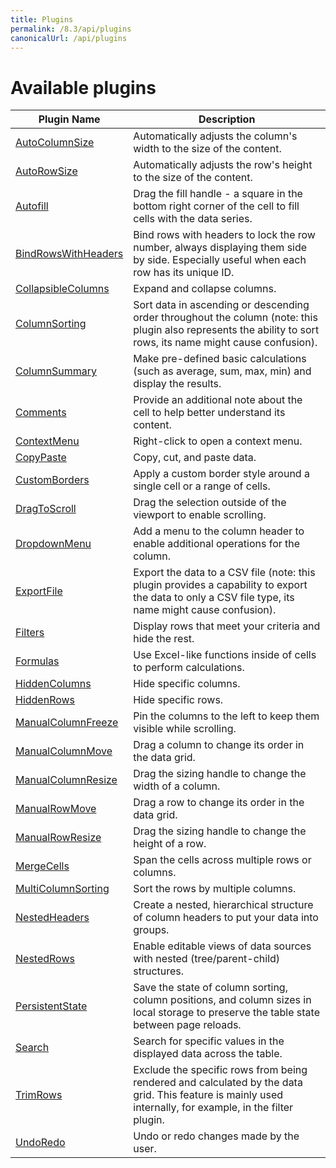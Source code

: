 ```yaml
---
title: Plugins
permalink: /8.3/api/plugins
canonicalUrl: /api/plugins
---
```


# Available plugins

|Plugin Name  | Description |
|--|--|
|[AutoColumnSize](@/api/autoColumnSize.md) |Automatically adjusts the column's width to the size of the content.|
|[AutoRowSize](@/api/autoRowSize.md)| Automatically adjusts the row's height to the size of the content.|
|[Autofill](@/api/autofill.md)| Drag the fill handle - a square in the bottom right corner of the cell to fill cells with the data series.|
|[BindRowsWithHeaders](@/api/bindRowsWithHeaders.md)| Bind rows with headers to lock the row number, always displaying them side by side. Especially useful when each row has its unique ID.|
|[CollapsibleColumns](@/api/collapsibleColumns.md)| Expand and collapse columns.|
|[ColumnSorting](@/api/columnSorting.md)| Sort data in ascending or descending order throughout the column (note: this plugin also represents the ability to sort rows, its name might cause confusion).|
|[ColumnSummary](@/api/columnSummary.md) |Make pre-defined basic calculations (such as average, sum, max, min) and display the results.|
|[Comments](@/api/comments.md) | Provide an additional note about the cell to help better understand its content.|
|[ContextMenu](@/api/contextMenu.md) |Right-click to open a context menu.|
|[CopyPaste](@/api/copyPaste.md)| Copy, cut, and paste data.|
|[CustomBorders](@/api/customBorders.md) |Apply a custom border style around a single cell or a range of cells.|
|[DragToScroll](@/api/dragToScroll.md) |Drag the selection outside of the viewport to enable scrolling.|
|[DropdownMenu](@/api/dropdownMenu.md) |Add a menu to the column header to enable additional operations for the column.|
|[ExportFile](@/api/exportFile.md) |Export the data to a CSV file (note: this plugin provides a capability to export the data to only a CSV file type, its name might cause confusion).|
|[Filters](@/api/filters.md) |Display rows that meet your criteria and hide the rest.|
|[Formulas](@/api/formulas.md) | Use Excel-like functions inside of cells to perform calculations.|
|[HiddenColumns](@/api/hiddenColumns.md) |Hide specific columns.|
|[HiddenRows](@/api/hiddenRows.md) |Hide specific rows.|
|[ManualColumnFreeze](@/api/manualColumnFreeze.md) |Pin the columns to the left to keep them visible while scrolling.|
|[ManualColumnMove](@/api/manualColumnMove.md) |Drag a column to change its order in the data grid.|
|[ManualColumnResize](@/api/manualColumnResize.md) | Drag the sizing handle to change the width of a column.|
|[ManualRowMove](@/api/manualRowMove.md) |Drag a row to change its order in the data grid.|
|[ManualRowResize](@/api/manualRowResize.md) |Drag the sizing handle to change the height of a row.|
|[MergeCells](@/api/mergeCells.md) |Span the cells across multiple rows or columns.|
|[MultiColumnSorting](@/api/multiColumnSorting.md)| Sort the rows by multiple columns.|
|[NestedHeaders](@/api/nestedHeaders.md) |Create a nested, hierarchical structure of column headers to put your data into groups.|
|[NestedRows](@/api/nestedRows.md) |Enable editable views of data sources with nested (tree/parent-child) structures.|
|[PersistentState](@/api/persistentState.md)| Save the state of column sorting, column positions, and column sizes in local storage to preserve the table state between page reloads.|
|[Search](@/api/search.md) |Search for specific values in the displayed data across the table.|
|[TrimRows](@/api/trimRows.md) |Exclude the specific rows from being rendered and calculated by the data grid. This feature is mainly used internally, for example, in the filter plugin.|
|[UndoRedo](@/api/undoRedo.md)|Undo or redo changes made by the user.|
